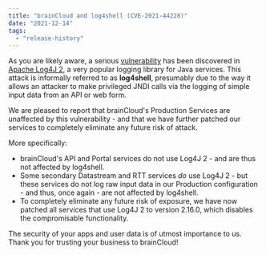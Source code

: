 ```yaml
---
title: "brainCloud and log4shell (CVE-2021-44228)"
date: "2021-12-14"
tags: 
  - "release-history"
---
```


As you are likely aware, a serious [vulnerability](https://cve.mitre.org/cgi-bin/cvename.cgi?name=CVE-2021-44228) has been discovered in [Apache Log4J 2](https://logging.apache.org/log4j/2.x/), a very popular logging library for Java services. This attack is informally referred to as **log4shell**, presumably due to the way it allows an attacker to make privileged JNDI calls via the logging of simple input data from an API or web form.

We are pleased to report that brainCloud's Production Services are unaffected by this vulnerability - and that we have further patched our services to completely eliminate any future risk of attack.

More specifically:

- brainCloud's API and Portal services do not use Log4J 2 - and are thus not affected by log4shell.
- Some secondary Datastream and RTT services _do_ use Log4J 2 - but these services do not log raw input data in our Production configuration - and thus, once again - are not affected by log4shell.
- To completely eliminate any future risk of exposure, we have now patched all services that use Log4J 2 to version 2.16.0, which disables the compromisable functionality.

The security of your apps and user data is of utmost importance to us. Thank you for trusting your business to brainCloud!
